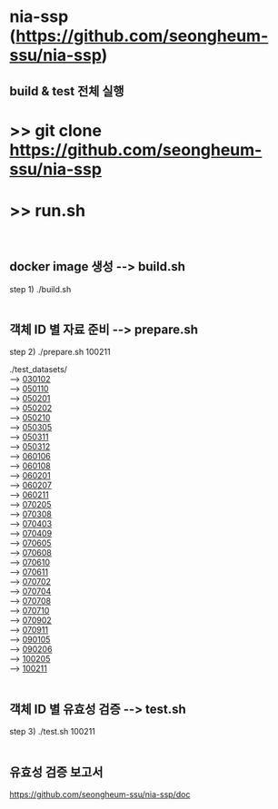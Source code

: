 # nia-ssp (https://github.com/seongheum-ssu/nia-ssp)

## build & test 전체 실행
# >> git clone https://github.com/seongheum-ssu/nia-ssp <br>
# >> run.sh <br>
<br>

## docker image 생성 --> build.sh
step 1) ./build.sh <br>
<br>

## 객체 ID 별 자료 준비 --> prepare.sh
step 2) ./prepare.sh 100211 <br>

./test_datasets/ <br>
--> [030102](https://www.dropbox.com/s/ydtnhwvysg2fvvo/030102.zip?dl=0) <br>
--> [050110](https://www.dropbox.com/s/ld7zfoe9pr86qu2/050110.zip?dl=0) <br>
--> [050201](https://www.dropbox.com/s/9fb3hnd40rhz68d/050201.zip?dl=0) <br>
--> [050202](https://www.dropbox.com/s/k6lsp2rlmbedsyl/050202.zip?dl=0) <br>
--> [050210](https://www.dropbox.com/s/gk1b1bg4e931dsh/050210.zip?dl=0) <br>
--> [050305](https://www.dropbox.com/s/pcb1vwizq1uaxjz/050305.zip?dl=0) <br>
--> [050311](https://www.dropbox.com/s/utwec26vvjnmie5/050311.zip?dl=0) <br>
--> [050312](https://www.dropbox.com/s/si1c526uq7mg06j/050312.zip?dl=0) <br>
--> [060106](https://www.dropbox.com/s/0cw8zt71f8u4hy1/060106.zip?dl=0) <br>
--> [060108](https://www.dropbox.com/s/r84wv871l88zwj7/060108.zip?dl=0) <br>
--> [060201](https://www.dropbox.com/s/4cj57g1tm18mnr3/060201.zip?dl=0) <br>
--> [060207](https://www.dropbox.com/s/dxwt1ast6b3cetb/060207.zip?dl=0) <br>
--> [060211](https://www.dropbox.com/s/vwnucm61dlntp2b/060211.zip?dl=0) <br>
--> [070205](https://www.dropbox.com/s/ificlxyaol943tv/070205.zip?dl=0) <br>
--> [070308](https://www.dropbox.com/s/x278nx4yxc01c9r/070308.zip?dl=0) <br>
--> [070403](https://www.dropbox.com/s/6ay4d8j56p3ugps/070403.zip?dl=0) <br>
--> [070409](https://www.dropbox.com/s/031mq094h37upot/070409.zip?dl=0) <br>
--> [070605](https://www.dropbox.com/s/wzhz2eubjcfnp8v/070605.zip?dl=0) <br>
--> [070608](https://www.dropbox.com/s/jte74l0eq1byazq/070608.zip?dl=0) <br>
--> [070610](https://www.dropbox.com/s/cva2x3tw9h3p7nh/070610.zip?dl=0) <br>
--> [070611](https://www.dropbox.com/s/b0vgj2yfgcfbgg1/070611.zip?dl=0) <br>
--> [070702](https://www.dropbox.com/s/7zof15nzxr1a7cq/070702.zip?dl=0) <br>
--> [070704](https://www.dropbox.com/s/nfahelwydczjfbe/070704.zip?dl=0) <br>
--> [070708](https://www.dropbox.com/s/2fctsxq21oidcd4/070708.zip?dl=0) <br>
--> [070710](https://www.dropbox.com/s/b6wixfagu0s1uq0/070710.zip?dl=0) <br>
--> [070902](https://www.dropbox.com/s/6va40eyyhog7l7t/070902.zip?dl=0) <br>
--> [070911](https://www.dropbox.com/s/7ymvccb7iurwvhf/070911.zip?dl=0) <br>
--> [090105](https://www.dropbox.com/s/maav9grhxukapkb/090105.zip?dl=0) <br>
--> [090206](https://www.dropbox.com/s/3bovmeiyka7yef5/090206.zip?dl=0) <br>
--> [100205](https://www.dropbox.com/s/lt1vd49tvqeom11/100205.zip?dl=0) <br>
--> [100211](https://www.dropbox.com/s/2fvabie5mtwsft1/100211.zip?dl=0) <br>
<br>

## 객체 ID 별 유효성 검증 --> test.sh
step 3) ./test.sh 100211 <br>
<br>

## 유효성 검증 보고서
https://github.com/seongheum-ssu/nia-ssp/doc


